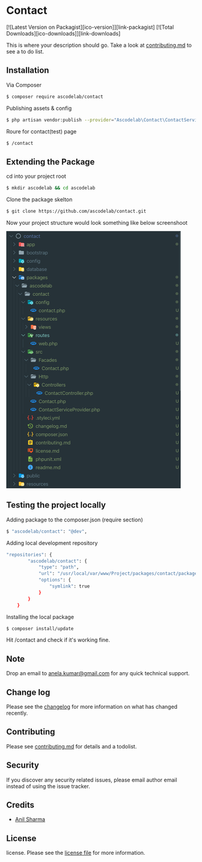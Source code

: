 # Contact

[![Latest Version on Packagist][ico-version]][link-packagist]
[![Total Downloads][ico-downloads]][link-downloads]

This is where your description should go. Take a look at [contributing.md](contributing.md) to see a to do list.

## Installation

Via Composer

``` bash
$ composer require ascodelab/contact
```

Publishing assets & config

``` bash
$ php artisan vendor:publish --provider="Ascodelab\Contact\ContactServiceProvider"
```

Roure for contact(test) page

``` bash
$ /contact
```

## Extending the Package

cd into your project root

``` bash 
$ mkdir ascodelab && cd ascodelab
```
Clone the package skelton

``` bash 
$ git clone https://github.com/ascodelab/contact.git
```
Now your project structure would look something like below screenshoot

![Screenshot](structure.png)

## Testing the project locally

Adding package to the composer.json (require section)

``` bash 
$ "ascodelab/contact": "@dev",
```

Adding local development repository
```bash
"repositories": {
        "ascodelab/contact": {
            "type": "path",
            "url": "/usr/local/var/www/Project/packages/contact/packages/ascodelab/contact",
            "options": {
                "symlink": true
            }
        }
    }
```

Installing the local package 

``` bash 
$ composer install/update
```
Hit /contact and check if it's working fine. 

## Note
Drop an email to anela.kumar@gmail.com for any quick technical support.

## Change log

Please see the [changelog](changelog.md) for more information on what has changed recently.

## Contributing

Please see [contributing.md](contributing.md) for details and a todolist.

## Security

If you discover any security related issues, please email author email instead of using the issue tracker.

## Credits

- [Anil Sharma](https://ascodelab.github.io/-/#)

## License

license. Please see the [license file](license.md) for more information.

